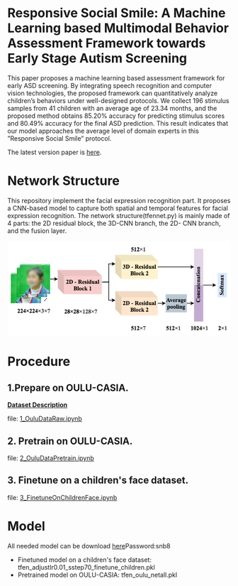 
# Responsive Social Smile: A Machine Learning based Multimodal Behavior Assessment Framework towards Early Stage Autism Screening

This paper proposes a machine learning based assessment framework for early ASD screening. By integrating speech recognition and computer vision technologies, the proposed framework can quantitatively analyze children’s behaviors under well-designed protocols. We collect 196 stimulus samples from 41 children with an average age of 23.34 months, and the proposed method obtains 85.20% accuracy for predicting stimulus scores and 80.49% accuracy for the final ASD prediction. This result indicates that our model approaches the average level of domain experts in this ”Responsive Social Smile” protocol.

The latest version paper is [here](https://www.researchgate.net/publication/343489410_Responsive_Social_Smile_A_Machine_Learning-based_Multimodal_Behavior_Assessment_Framework_towards_Early_Stage_Autism_Screening).

# Network Structure

This repository implement the facial expression recognition part. It proposes a CNN-based model to capture both spatial and temporal features for facial expression recognition. The network structure(tfennet.py) is mainly made of 4 parts: the 2D residual block, the 3D-CNN branch, the 2D- CNN branch, and the fusion layer. 


![model](img3.png)


# Procedure

## 1.Prepare on OULU-CASIA. 
__[Dataset Description](http://www.ee.oulu.fi/~gyzhao/Download/Databases/NIR_VL_FED/Description.pdf)__

file: [1_OuluDataRaw.ipynb](1_OuluDataRaw.ipynb)

## 2. Pretrain on OULU-CASIA.

file: [2_OuluDataPretrain.ipynb](2_OuluDataPretrain.ipynb)

## 3. Finetune on a children's face dataset.

file: [3_FinetuneOnChildrenFace.ipynb](3_FinetuneOnChildrenFace.ipynb)

# Model
All needed model can be download [here](https://pan.baidu.com/s/14iycYUDVtJIyEJHgzePSNQ)Password:snb8
* Finetuned model on a children's face dataset: tfen_adjustlr0.01_sstep70_finetune_children.pkl
* Pretrained model on OULU-CASIA: tfen_oulu_netall.pkl


